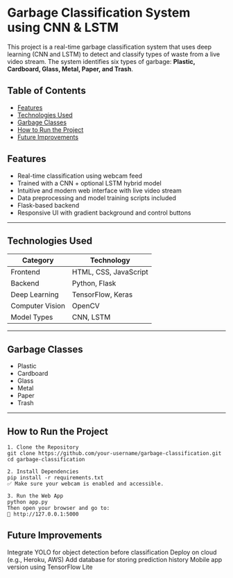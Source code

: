# Garbage Classification System using CNN & LSTM

This project is a real-time garbage classification system that uses deep learning (CNN and LSTM) to detect and classify types of waste from a live video stream. The system identifies six types of garbage: **Plastic, Cardboard, Glass, Metal, Paper, and Trash**.

## Table of Contents

- [Features](#-features)
- [Technologies Used](#️technologies-used)
- [Garbage Classes](#-garbage-classes)
- [How to Run the Project](#️how-to-run-the-project)
- [Future Improvements](#-future-improvements)
## Features

- Real-time classification using webcam feed
- Trained with a CNN + optional LSTM hybrid model
- Intuitive and modern web interface with live video stream
- Data preprocessing and model training scripts included
- Flask-based backend
- Responsive UI with gradient background and control buttons

---

## Technologies Used

| Category        | Technology             |
|----------------|------------------------|
| Frontend       | HTML, CSS, JavaScript  |
| Backend        | Python, Flask          |
| Deep Learning  | TensorFlow, Keras      |
| Computer Vision| OpenCV                 |
| Model Types    | CNN, LSTM              |

---

## Garbage Classes

- Plastic  
- Cardboard  
- Glass  
- Metal  
- Paper  
- Trash  

---

## How to Run the Project

```
1. Clone the Repository
git clone https://github.com/your-username/garbage-classification.git
cd garbage-classification

2. Install Dependencies
pip install -r requirements.txt
✅ Make sure your webcam is enabled and accessible.

3. Run the Web App
python app.py
Then open your browser and go to:
📍 http://127.0.0.1:5000
```


## Future Improvements

Integrate YOLO for object detection before classification
Deploy on cloud (e.g., Heroku, AWS)
Add database for storing prediction history
Mobile app version using TensorFlow Lite

